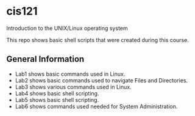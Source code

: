 # cis121
Introduction to the UNIX/Linux operating system

This repo shows basic shell scripts that were created during this course.

## General Information
* Lab1 shows basic commands used in Linux.
* Lab2 shows basic commands used to navigate Files and Directories.
* Lab3 shows various commands used in Linux.
* Lab4 shows basic shell scripting.
* Lab5 shows basic shell scripting.
* Lab6 shows commands used needed for System Administration.
